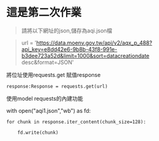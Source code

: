 # 這是第二次作業

> 請將以下網址的json,儲存為aqi.json檔

> url = 'https://data.moenv.gov.tw/api/v2/aqx_p_488?api_key=e8dd42e6-9b8b-43f8-991e-b3dee723a52d&limit=1000&sort=datacreationdate desc&format=JSON'

將位址使用requests.get 賦值response

    response:Response = requests.get(url)

使用model requests的內建功能

with open("aqi1.json","wb") as fd:

    for chunk in response.iter_content(chunk_size=128):
    
        fd.write(chunk)